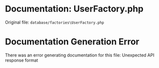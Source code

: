 # Documentation: UserFactory.php

Original file: `database/factories\UserFactory.php`

# Documentation Generation Error

There was an error generating documentation for this file: Unexpected API response format
